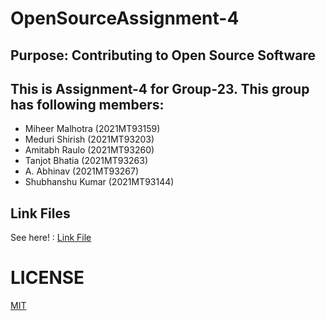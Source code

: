 # OpenSourceAssignment-4
## Purpose: Contributing to Open Source Software

## This is **Assignment-4** for Group-23. This group has following members:

 - Miheer Malhotra	(2021MT93159)
 - Meduri Shirish	(2021MT93203)
 - Amitabh Raulo	(2021MT93260)
 - Tanjot Bhatia	(2021MT93263)
 - A. Abhinav	(2021MT93267)
 - Shubhanshu Kumar (2021MT93144)

## Link Files
See here! : [Link File](https://github.com/miheerbits/openSourceAssignment/blob/main/link.html)
# LICENSE

[MIT](LICENSE)